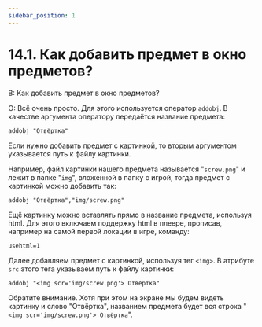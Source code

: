 ```yaml
---
sidebar_position: 1
---
```


# 14.1. Как добавить предмет в окно предметов?
<!-- [:faq_14_01] -->

В: Как добавить предмет в окно предметов?

О:
Всё очень просто. Для этого используется оператор `addobj`. В качестве аргумента оператору передаётся название предмета:
```qsp
addobj "Отвёртка"
```
Если нужно добавить предмет с картинкой, то вторым аргументом указывается путь к файлу картинки.

Например, файл картинки нашего предмета называется "`screw.png`" и лежит в папке "`img`", вложенной в папку с игрой, тогда предмет с картинкой можно добавить так:
```qsp
addobj "Отвёртка","img/screw.png"
```
Ещё картинку можно вставлять прямо в название предмета, используя html. Для этого включаем поддержку html в плеере, прописав, например на самой первой локации в игре, команду:
```qsp
usehtml=1
```
Далее добавляем предмет с картинкой, используя тег `<img>`. В атрибуте `src` этого тега указываем путь к файлу картинки:
```qsp
addobj "<img scr='img/screw.png'> Отвёртка"
```
Обратите внимание. Хотя при этом на экране мы будем видеть картинку и слово "Отвёртка", названием предмета будет вся строка "`<img scr='img/screw.png'> Отвёртка`".
